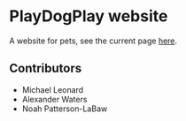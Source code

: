 # PlayDogPlay website

A website for pets,
see the current page [here](https://csi-280.github.io/playdogplay/).

## Contributors
* Michael Leonard
* Alexander Waters
* Noah Patterson-LaBaw
